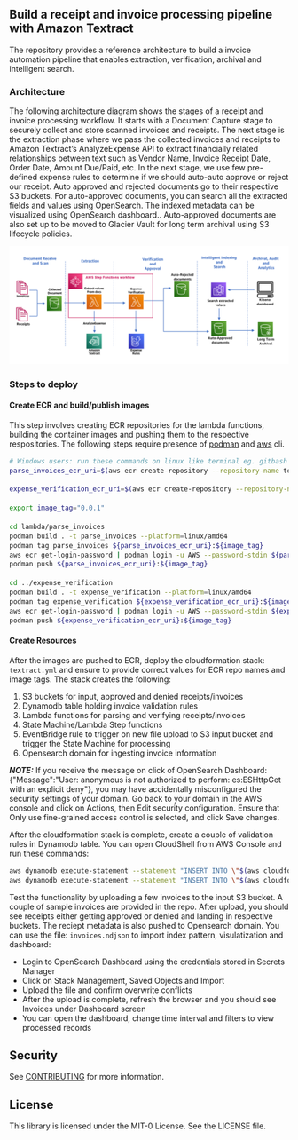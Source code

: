## Build a receipt and invoice processing pipeline with Amazon Textract
The repository provides a reference architecture to  build a invoice automation pipeline that enables extraction, verification, archival and intelligent search.

### Architecture
The following architecture diagram shows the stages of a receipt and invoice processing workflow. It starts with a Document Capture stage to securely collect and store scanned invoices and receipts. The next stage is the extraction phase where we pass the collected invoices and receipts to Amazon Textract’s AnalyzeExpense API to extract financially related relationships between text such as Vendor Name, Invoice Receipt Date, Order Date, Amount Due/Paid, etc. In the next stage, we use few pre-defined expense rules to determine if we should auto-auto approve or reject our receipt. Auto approved and rejected documents go to their respective S3 buckets. For auto-approved documents, you can search all the extracted fields and values using OpenSearch. The indexed metadata can be visualized using OpenSearch dashboard.. Auto-approved documents are also set up to be moved to Glacier Vault for long term archival using S3 lifecycle policies. 

![Architecture](architecture.png)

### Steps to deploy

####  Create ECR and build/publish images
This step involves creating ECR repositories for the lambda functions, building the container images and pushing them to the respective respositories. The following steps require presence of [podman](https://github.com/containers/podman) and [aws](https://aws.amazon.com/cli/) cli.
``` bash
# Windows users: run these commands on linux like terminal eg. gitbash
parse_invoices_ecr_uri=$(aws ecr create-repository --repository-name textract/parse_invoices --image-scanning-configuration scanOnPush=true --image-tag-mutability MUTABLE --encryption-configuration encryptionType=KMS --query 'repository.repositoryUri' --output text)

expense_verification_ecr_uri=$(aws ecr create-repository --repository-name textract/expense_verification --image-scanning-configuration scanOnPush=true --image-tag-mutability MUTABLE --encryption-configuration encryptionType=KMS --query 'repository.repositoryUri' --output text)

export image_tag="0.0.1"

cd lambda/parse_invoices
podman build . -t parse_invoices --platform=linux/amd64
podman tag parse_invoices ${parse_invoices_ecr_uri}:${image_tag}
aws ecr get-login-password | podman login -u AWS --password-stdin ${parse_invoices_ecr_uri}
podman push ${parse_invoices_ecr_uri}:${image_tag}

cd ../expense_verification
podman build . -t expense_verification --platform=linux/amd64
podman tag expense_verification ${expense_verification_ecr_uri}:${image_tag}
aws ecr get-login-password | podman login -u AWS --password-stdin ${expense_verification_ecr_uri}
podman push ${expense_verification_ecr_uri}:${image_tag}
```
#### Create Resources
After the images are pushed to ECR, deploy the cloudformation stack: `textract.yml` and ensure to provide correct values for ECR repo names and image tags. The stack creates the following:
1. S3 buckets for input, approved and denied receipts/invoices
2. Dynamodb table holding invoice validation rules
3. Lambda functions for parsing and verifying receipts/invoices
4. State Machine/Lambda Step functions
5. EventBridge rule to trigger on new file upload to S3 input bucket and trigger the State Machine for processing
6. Opensearch domain for ingesting invoice information

**_NOTE:_** If you receive the message on click of OpenSearch Dashboard: {"Message":"User: anonymous is not authorized to perform: es\:ESHttpGet with an explicit deny"}, you may have accidentally misconfigured the security settings of your domain. Go back to your domain in the AWS console and click on Actions, then Edit security configuration. Ensure that Only use fine-grained access control is selected, and click Save changes.

After the cloudformation stack is complete, create a couple of validation rules in Dynamodb table. You can open CloudShell from AWS Console and run these commands:
```bash
aws dynamodb execute-statement --statement "INSERT INTO \"$(aws cloudformation list-exports --query 'Exports[?Name==`InvoiceProcessorWorkflow-RulesTableName`].Value' --output text)\" VALUE {'ruleId': 1, 'type': 'regex', 'field': 'INVOICE_RECEIPT_ID', 'check': '(?i)[0-9]{3}[a-z]{3}[0-9]{3}$', 'errorTxt': 'Receipt number is not valid. It is of the format: 123ABC456'}"
aws dynamodb execute-statement --statement "INSERT INTO \"$(aws cloudformation list-exports --query 'Exports[?Name==`InvoiceProcessorWorkflow-RulesTableName`].Value' --output text)\" VALUE {'ruleId': 2, 'type': 'regex', 'field': 'PO_NUMBER', 'check': '(?i)[a-z0-9]+$', 'errorTxt': 'PO number is not present'}"
```

Test the functionality by uploading a few invoices to the input S3 bucket. A couple of sample invoices are provided in the repo. After upload, you should see receipts either getting approved or denied and landing in respective buckets. The reciept metadata is also pushed to Opensearch domain. You can use the file: `invoices.ndjson` to import index pattern, visulatization and dashboard:
* Login to OpenSearch Dashboard using the credentials stored in Secrets Manager
* Click on Stack Management, Saved Objects and Import
* Upload the file and confirm overwrite conflicts
* After the upload is complete, refresh the browser and you should see Invoices under Dashboard screen
* You can open the dashboard, change time interval and filters to view processed records


## Security

See [CONTRIBUTING](CONTRIBUTING.md#security-issue-notifications) for more information.

## License

This library is licensed under the MIT-0 License. See the LICENSE file.

